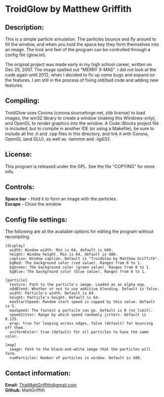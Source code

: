 # TroidGlow by Matthew Griffith

## Description:

This is a simple particle simulation. The particles bounce and fly around to
fill the window, and when you hold the space key they form themselves into an
image. The look and feel of the program can be controlled through a config file
(glow.ini).

The original project was made early in my high school career, written on Dec
25, 2007. The image spelled out "MERRY X-MAS". I did not look at the code again
until 2012, when I decided to fix up some bugs and expand on the features. I am
still in the process of fixing old/bad code and adding new features.

## Compiling:

TroidGlow uses Corona (corona.sourceforge.net, zlib license) to load images,
the win32 library to create a window (making this Windows-only), and OpenGL to
render graphics into the window. A Code::Blocks project file is included, but
to compile in another IDE (or using a Makefile), be sure to include all the .h
and .cpp files in this directory, and link it with Corona, OpenGL (and GLU),
as well as -lwinmm and -lgdi32.

## License:

This program is released under the GPL. See the file "COPYING" for more info.

## Controls:

**Space bar** - Hold it to form an image with the particles.  
**Escape** - Close the window

## Config file settings:

The following are all the available options for editing the program without
recompiling.

    [display]
      width: Window width. Min is 64, default is 640.
      height: Window height. Min is 64, default is 480.
      caption: Window caption. Default is "TroidGlow by Matthew Griffith".
      bgRed: The background color (red value). Ranges from 0 to 1.
      bgGreen: The background color (green value). Ranges from 0 to 1.
      bgBlue: The background color (blue value). Ranges from 0 to 1.

    [particle]
      texture: Path to the particle's image. Loaded as an alpha map.
      addBlend: Whether or not to use additive blending. Default is false.
      width: Particle's width. Default is 64.
      height: Particle's height. Default is 64.
      maxStartSpeed: Random start speed is capped by this value. Default is 5.
      maxSpeed: The fastest a particle can go. Default is 0 (no limit).
      speedJitter: Range by which speed randomly jitters. Default is 0.125.
      wrap: true for looping across edges, false (default) for bouncing off them.
      uniformColor: true (default) for all particles to have the same color.

    [map]  
      image: Path to the black-and-white image that the particles will form.
      numParticles: Number of particles in window. Default is 500.

## Contact information:

**Email:** ThatMattGriffith@gmail.com  
**Github:** MattGriffith

